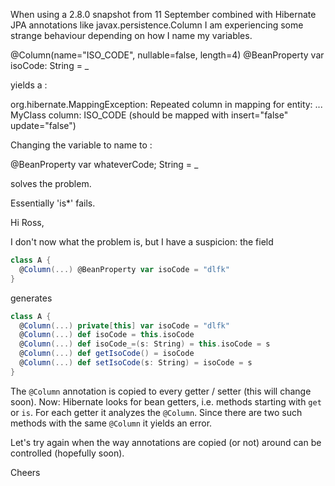 When using a 2.8.0 snapshot from 11 September combined with Hibernate JPA annotations like javax.persistence.Column I am experiencing some strange behaviour depending on how I name my variables.

@Column(name="ISO_CODE", nullable=false, length=4)
@BeanProperty var isoCode: String = _

yields a :

org.hibernate.MappingException: Repeated column in mapping for entity: ... MyClass column: ISO_CODE (should be mapped with insert="false" update="false")

Changing the variable to name to :

@BeanProperty var whateverCode; String = _

solves the problem.

Essentially 'is*' fails.

Hi Ross,

I don't now what the problem is, but I have a suspicion: the field
```scala
class A {
  @Column(...) @BeanProperty var isoCode = "dlfk"
}
```
generates
```scala
class A {
  @Column(...) private[this] var isoCode = "dlfk"
  @Column(...) def isoCode = this.isoCode
  @Column(...) def isoCode_=(s: String) = this.isoCode = s
  @Column(...) def getIsoCode() = isoCode
  @Column(...) def setIsoCode(s: String) = isoCode = s
}
```

The `@Column` annotation is copied to every getter / setter (this will change soon). Now: Hibernate looks for bean getters, i.e. methods starting with `get` or `is`. For each getter it analyzes the `@Column`. Since there are two such methods with the same `@Column` it yields an error.

Let's try again when the way annotations are copied (or not) around can be controlled (hopefully soon).

Cheers
